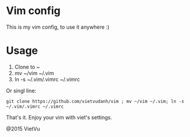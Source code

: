 # Vim config
This is my vim config, to use it anywhere :)

# Usage

1. Clone to ~
2. mv ~/vim ~/.vim
3. ln -s ~/.vim/.vimrc ~/.vimrc

Or singl line:
    
    git clone https://github.com/vietvudanh/vim ; mv ~/vim ~/.vim; ln -s ~/.vim/.vimrc ~/.vimrc

That's it. Enjoy your vim with viet's settings.

@2015 VietVu
